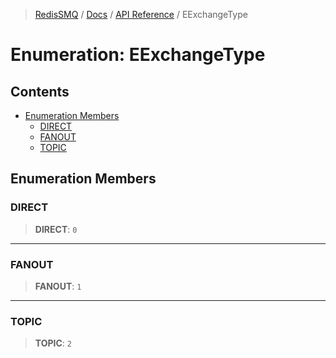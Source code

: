 >[RedisSMQ](../../../README.md) / [Docs](../../README.md) / [API Reference](../README.md) / EExchangeType

# Enumeration: EExchangeType

## Contents

- [Enumeration Members](EExchangeType.md#enumeration-members)
  - [DIRECT](EExchangeType.md#direct)
  - [FANOUT](EExchangeType.md#fanout)
  - [TOPIC](EExchangeType.md#topic)

## Enumeration Members

### DIRECT

> **DIRECT**: `0`

***

### FANOUT

> **FANOUT**: `1`

***

### TOPIC

> **TOPIC**: `2`

